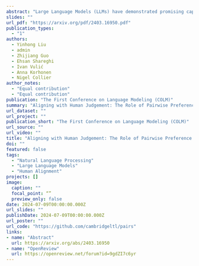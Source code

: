 ```yaml
---
abstract: "Large Language Models (LLMs) have demonstrated promising capabilities as automatic evaluators in assessing the quality of generated natural language. However, LLMs still exhibit biases in evaluation and often struggle to generate coherent evaluations that align with human assessments. In this work, we first conduct a systematic study of the misalignment between LLM evaluators and human judgement, revealing that existing calibration methods aimed at mitigating biases are insufficient for effectively aligning LLM evaluators. Inspired by the use of preference data in RLHF, we formulate the evaluation as a ranking problem and introduce Pairwise-preference Search (PairS), an uncertainty-guided search method that employs LLMs to conduct pairwise comparisons and efficiently ranks candidate texts. PairS achieves state-of-the-art performance on representative evaluation tasks and demonstrates significant improvements over direct scoring. Furthermore, we provide insights into the role of pairwise preference in quantifying the transitivity of LLMs and demonstrate how PairS benefits from calibration."
slides: ""
url_pdf: "https://arxiv.org/pdf/2403.16950.pdf"
publication_types:
  - "1"
authors:
  - Yinhong Liu
  - admin
  - Zhijiang Guo
  - Ehsan Shareghi
  - Ivan Vulić
  - Anna Korhonen
  - Nigel Collier
author_notes: 
  - "Equal contribution"
  - "Equal contribution"
publication: "The First Conference on Language Modeling (COLM)"
summary: "Aligning with Human Judgement: The Role of Pairwise Preference in Large Language Model Evaluators."
url_dataset: ""
url_project: ""
publication_short: "The First Conference on Language Modeling (COLM)"
url_source: ""
url_video: ""
title: "Aligning with Human Judgement: The Role of Pairwise Preference in Large Language Model Evaluators"
doi: ""
featured: false
tags: 
  - "Natural Language Processing"
  - "Large Language Models"
  - "Human Alignment"
projects: []
image:
  caption: ""
  focal_point: “”
  preview_only: false
date: 2024-07-09T00:00:00.000Z
url_slides: ""
publishDate: 2024-07-09T00:00:00.000Z
url_poster: ""
url_code: "https://github.com/cambridgeltl/pairs"
links:
- name: "Abstract"
  url: https://arxiv.org/abs/2403.16950
- name: "OpenReview"
  url: https://openreview.net/forum?id=9gdZI7c6yr
---
```

